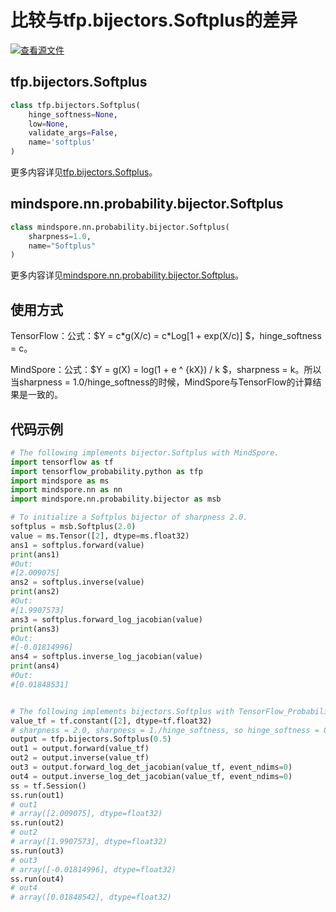 # 比较与tfp.bijectors.Softplus的差异

[![查看源文件](https://mindspore-website.obs.cn-north-4.myhuaweicloud.com/website-images/master/resource/_static/logo_source.png)](https://gitee.com/mindspore/docs/blob/master/docs/mindspore/source_zh_cn/note/api_mapping/tensorflow_probability_diff/BijectorSoftplus.md)

## tfp.bijectors.Softplus

```python
class tfp.bijectors.Softplus(
    hinge_softness=None,
    low=None,
    validate_args=False,
    name='softplus'
)
```

更多内容详见[tfp.bijectors.Softplus](https://www.tensorflow.org/probability/api_docs/python/tfp/bijectors/Softplus)。

## mindspore.nn.probability.bijector.Softplus

```python
class mindspore.nn.probability.bijector.Softplus(
    sharpness=1.0,
    name="Softplus"
)
```

更多内容详见[mindspore.nn.probability.bijector.Softplus](https://www.mindspore.cn/docs/zh-CN/master/api_python/nn_probability/mindspore.nn.probability.bijector.Softplus.html)。

## 使用方式

TensorFlow：公式：$Y = c\*g(X/c) = c\*Log[1 + exp(X/c)] $，hinge_softness = c。

MindSpore：公式：$Y = g(X) = log(1 + e ^ {kX}) / k $，sharpness = k。所以当sharpness = 1.0/hinge_softness的时候，MindSpore与TensorFlow的计算结果是一致的。

## 代码示例

```python
# The following implements bijector.Softplus with MindSpore.
import tensorflow as tf
import tensorflow_probability.python as tfp
import mindspore as ms
import mindspore.nn as nn
import mindspore.nn.probability.bijector as msb

# To initialize a Softplus bijector of sharpness 2.0.
softplus = msb.Softplus(2.0)
value = ms.Tensor([2], dtype=ms.float32)
ans1 = softplus.forward(value)
print(ans1)
#Out:
#[2.009075]
ans2 = softplus.inverse(value)
print(ans2)
#Out:
#[1.9907573]
ans3 = softplus.forward_log_jacobian(value)
print(ans3)
#Out:
#[-0.01814996]
ans4 = softplus.inverse_log_jacobian(value)
print(ans4)
#Out:
#[0.01848531]


# The following implements bijectors.Softplus with TensorFlow_Probability.
value_tf = tf.constant([2], dtype=tf.float32)
# sharpness = 2.0, sharpness = 1./hinge_softness, so hinge_softness = 0.5
output = tfp.bijectors.Softplus(0.5)
out1 = output.forward(value_tf)
out2 = output.inverse(value_tf)
out3 = output.forward_log_det_jacobian(value_tf, event_ndims=0)
out4 = output.inverse_log_det_jacobian(value_tf, event_ndims=0)
ss = tf.Session()
ss.run(out1)
# out1
# array([2.009075], dtype=float32)
ss.run(out2)
# out2
# array([1.9907573], dtype=float32)
ss.run(out3)
# out3
# array([-0.01814996], dtype=float32)
ss.run(out4)
# out4
# array([0.01848542], dtype=float32)
```
